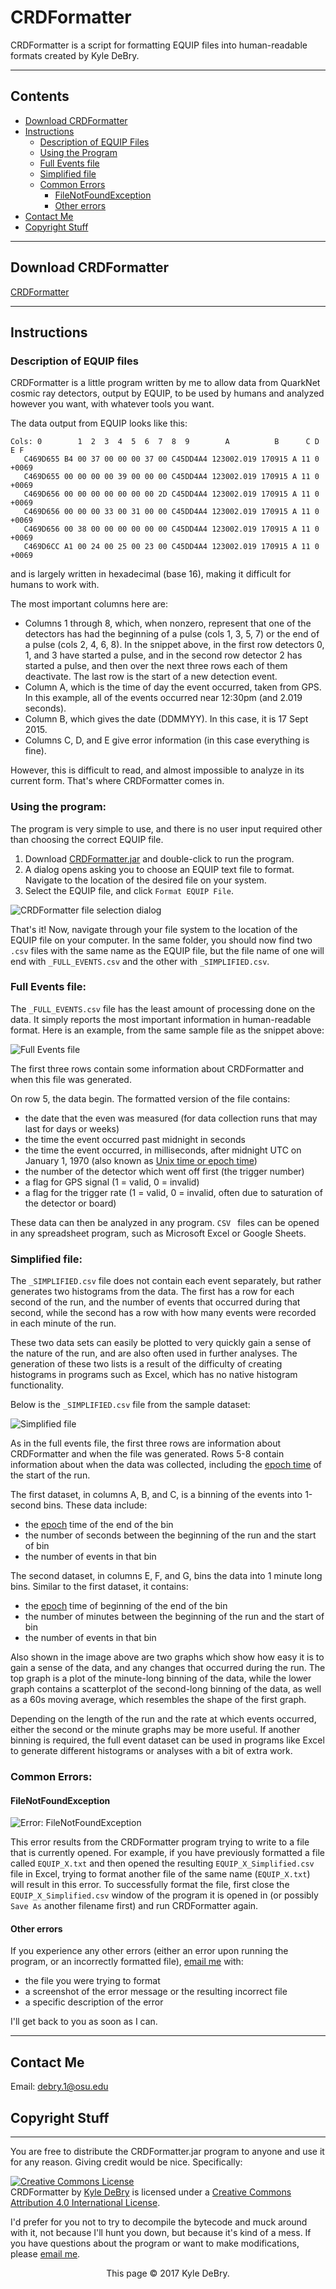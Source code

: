 # CRDFormatter
CRDFormatter is a script for formatting EQUIP files into human-readable formats created by Kyle DeBry.

---

## Contents
- [Download CRDFormatter](#download)
- [Instructions](#instructions)
    - [Description of EQUIP Files](#i_desc)
    - [Using the Program](#i_using)
    - [Full Events file](#i_full)
    - [Simplified file](#i_simplified)
    - [Common Errors](#i_errors)
        - [FileNotFoundException](#i_e_file)
        - [Other errors](#i_e_other)
- [Contact Me](#contact)
- [Copyright Stuff](#copyright)

---

## <a name="download"></a>Download CRDFormatter
   [CRDFormatter](https://github.com/kyledebry/CRDFormatter/blob/master/CRDFormatter.jar?raw=true)

---

## <a name="instructions"></a>Instructions
### <a name="i_desc"></a>Description of EQUIP files
CRDFormatter is a little program written by me to allow data from QuarkNet cosmic ray detectors, output by EQUIP, to be used by humans and analyzed however you want, with whatever tools you want.

The data output from EQUIP looks like this:
   ```
Cols: 0        1  2  3  4  5  6  7  8  9        A          B      C D  E F
      C469D655 B4 00 37 00 00 00 37 00 C45DD4A4 123002.019 170915 A 11 0 +0069
      C469D655 00 00 00 00 39 00 00 00 C45DD4A4 123002.019 170915 A 11 0 +0069
      C469D656 00 00 00 00 00 00 00 2D C45DD4A4 123002.019 170915 A 11 0 +0069
      C469D656 00 00 00 33 00 31 00 00 C45DD4A4 123002.019 170915 A 11 0 +0069
      C469D656 00 38 00 00 00 00 00 00 C45DD4A4 123002.019 170915 A 11 0 +0069
      C469D6CC A1 00 24 00 25 00 23 00 C45DD4A4 123002.019 170915 A 11 0 +0069
   ```
and is largely written in hexadecimal (base 16), making it difficult for humans to work with.

The most important columns here are:
- Columns 1 through 8, which, when nonzero, represent that one of the detectors has had the beginning of a pulse (cols 1, 3, 5, 7) or the end of a pulse (cols 2, 4, 6, 8). In the snippet above, in the first row detectors 0, 1, and 3 have started a pulse, and in the second row detector 2 has started a pulse, and then over the next three rows each of them deactivate. The last row is the start of a new detection event.
- Column A, which is the time of day the event occurred, taken from GPS. In this example, all of the events occurred near 12:30pm (and 2.019 seconds).
- Column B, which gives the date (DDMMYY). In this case, it is 17 Sept 2015.
- Columns C, D, and E give error information (in this case everything is fine).

However, this is difficult to read, and almost impossible to analyze in its current form. That's where CRDFormatter comes in.

### <a name="i_using"></a>Using the program:
The program is very simple to use, and there is no user input required other than choosing the correct EQUIP file.

1. Download [CRDFormatter.jar](https://github.com/kyledebry/CRDFormatter/blob/master/CRDFormatter.jar?raw=true) and double-click to run the program.
2. A dialog opens asking you to choose an EQUIP text file to format. Navigate to the location of the desired file on your system.
3. Select the EQUIP file, and click `Format EQUIP File`.

![CRDFormatter file selection dialog][file-select]

That's it! Now, navigate through your file system to the location of the EQUIP file on your computer. In the same folder, you should now find two `.csv` files with the same name as the EQUIP file, but the file name of one will end with `_FULL_EVENTS.csv` and the other with `_SIMPLIFIED.csv`.

### <a name="i_full"></a>Full Events file:
The `_FULL_EVENTS.csv` file has the least amount of processing done on the data. It simply reports the most important information in human-readable format. Here is an example, from the same sample file as the snippet above:

![Full Events file][full-events]

The first three rows contain some information about CRDFormatter and when this file was generated.

On row 5, the data begin. The formatted version of the file contains:
- the date that the even was measured (for data collection runs that may last for days or weeks)
- the time the event occurred past midnight in seconds
- the time the event occurred, in milliseconds, after midnight UTC on January 1, 1970 (also known as [Unix time or epoch time](https://en.wikipedia.org/wiki/Unix_time))
- the number of the detector which went off first (the trigger number)
- a flag for GPS signal (1 = valid, 0 = invalid)
- a flag for the trigger rate (1 = valid, 0 = invalid, often due to saturation of the detector or board)

These data can then be analyzed in any program. `CSV ` files can be opened in any spreadsheet program, such as Microsoft Excel or Google Sheets.

### <a name="i_simplified"></a>Simplified file:
The `_SIMPLIFIED.csv` file does not contain each event separately, but rather generates two histograms from the data. The first has a row for each second of the run, and the number of events that occurred during that second, while the second has a row with how many events were recorded in each minute of the run.

These two data sets can easily be plotted to very quickly gain a sense of the nature of the run, and are also often used in further analyses. The generation of these two lists is a result of the difficulty of creating histograms in programs such as Excel, which has no native histogram functionality.

Below is the `_SIMPLIFIED.csv` file from the sample dataset:

![Simplified file][simplified]

As in the full events file, the first three rows are information about CRDFormatter and when the file was generated. Rows 5-8 contain information about when the data was collected, including the [epoch time](https://en.wikipedia.org/wiki/Unix_time) of the start of the run.

The first dataset, in columns A, B, and C, is a binning of the events into 1-second bins. These data include:
- the [epoch](https://en.wikipedia.org/wiki/Unix_time) time of the end of the bin
- the number of seconds between the beginning of the run and the start of bin
- the number of events in that bin

The second dataset, in columns E, F, and G, bins the data into 1 minute long bins. Similar to the first dataset, it contains:
- the [epoch](https://en.wikipedia.org/wiki/Unix_time) time of beginning of the end of the bin
- the number of minutes between the beginning of the run and the start of bin
- the number of events in that bin

Also shown in the image above are two graphs which show how easy it is to gain a sense of the data, and any changes that occurred during the run. The top graph is a plot of the minute-long binning of the data, while the lower graph contains a scatterplot of the second-long binning of the data, as well as a 60s moving average, which resembles the shape of the first graph.

Depending on the length of the run and the rate at which events occurred, either the second or the minute graphs may be more useful. If another binning is required, the full event dataset can be used in programs like Excel to generate different histograms or analyses with a bit of extra work.

### <a name="i_errors"></a>Common Errors:
#### <a name="i_e_file"></a>FileNotFoundException

![Error: FileNotFoundException][error-file]

This error results from the CRDFormatter program trying to write to a file that is currently opened. For example, if you have previously formatted a file called `EQUIP_X.txt` and then opened the resulting `EQUIP_X_Simplified.csv` file in Excel, trying to format another file of the same name (`EQUIP_X.txt`) will result in this error. To successfully format the file, first close the `EQUIP_X_Simplified.csv` window of the program it is opened in (or possibly `Save As` another filename first) and run CRDFormatter again.

#### <a name="i_e_other"></a>Other errors
If you experience any other errors (either an error upon running the program, or an incorrectly formatted file), [email me](mailto:debry.1@osu.edu) with:
- the file you were trying to format
- a screenshot of the error message or the resulting incorrect file
- a specific description of the error

I'll get back to you as soon as I can.

---

## <a name="contact"></a>Contact Me
Email: [debry.1@osu.edu](mailto:debry.1@osu.edu)
## <a name="copyright"></a>Copyright Stuff

---

You are free to distribute the CRDFormatter.jar program to anyone and use it for any reason. Giving credit would be nice. Specifically:

<a rel="license" href="http://creativecommons.org/licenses/by/4.0/"><img alt="Creative Commons License" style="border-width:0" src="https://i.creativecommons.org/l/by/4.0/88x31.png" /></a><br /><span xmlns:dct="http://purl.org/dc/terms/" href="http://purl.org/dc/dcmitype/InteractiveResource" property="dct:title" rel="dct:type">CRDFormatter</span> by <a xmlns:cc="http://creativecommons.org/ns#" href="https://github.com/kyledebry" property="cc:attributionName" rel="cc:attributionURL">Kyle DeBry</a> is licensed under a <a rel="license" href="http://creativecommons.org/licenses/by/4.0/">Creative Commons Attribution 4.0 International License</a>.

I'd prefer for you not to try to decompile the bytecode and muck around with it, not because I'll hunt you down, but because it's kind of a mess. If you have questions about the program or want to make modifications, please [email me](mailto:debry.1@osu.edu).



<center>This page &copy; 2017 Kyle DeBry.</center>



[file-select]: https://raw.githubusercontent.com/kyledebry/CRDFormatter/master/Select%20File.PNG "CRDFormatter file selection dialog"
[full-events]: https://raw.githubusercontent.com/kyledebry/CRDFormatter/master/Full%20Events.PNG "Full events file"
[simplified]: https://raw.githubusercontent.com/kyledebry/CRDFormatter/master/Simplified%20Charts.PNG "Simplified file"
[error-file]: https://raw.githubusercontent.com/kyledebry/CRDFormatter/master/Error_FileNotFound.PNG "Error: FileNotFoundException"
